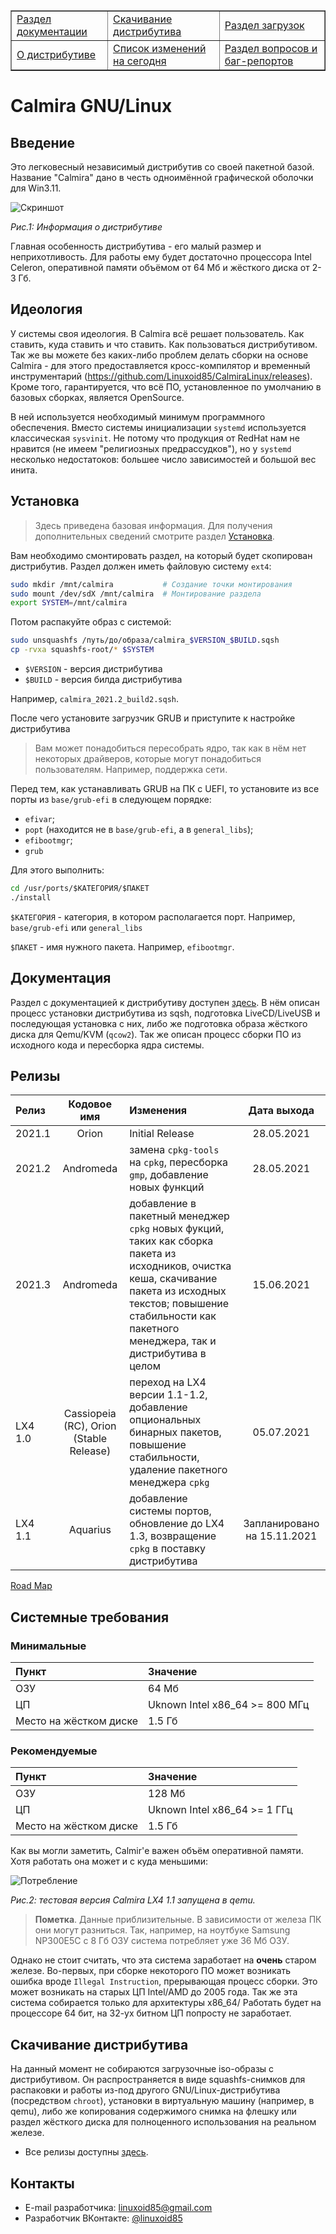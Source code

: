 <!-- Таблица для отображения на GitHub pages -->

<table border="1" cellpadding="5" width="100%">
	<tr>
		<td><a href="docs/index.html">Раздел документации</a></td>
		<td><a href="docs/installation/download.html">Скачивание дистрибутива</a></td>
		<td><a href="https://github.com/CalmiraLinux/CalmiraLinux/releases">Раздел загрузок</a></td>
	</tr>
	<tr>
		<td><a href="docs/about.html">О дистрибутиве</a></td>
		<td><a href="CHANGELOG.html">Список изменений на сегодня</a></td>
		<td><a href="https://github.com/CalmiraLinux/CalmiraLinux/issues">Раздел вопросов и баг-репортов</a></td>
	</tr>
</table>

# Calmira GNU/Linux

## Введение

Это легковесный независимый дистрибутив со своей пакетной базой.
Название "Calmira" дано в честь одноимённой графической оболочки для Win3.11.

![Скриншот](pic/screen.png)

*Рис.1: Информация о дистрибутиве*

Главная особенность дистрибутива - его малый размер и неприхотливость. Для работы ему будет достаточно процессора Intel Celeron, оперативной памяти объёмом от 64 Мб и жёсткого диска от 2-3 Гб.

## Идеология

У системы своя идеология. В Calmira всё решает пользователь. Как ставить, куда ставить и что ставить. Как пользоваться дистрибутивом. Так же вы можете без каких-либо проблем делать сборки на основе Calmira - для этого предоставляется кросс-компилятор и временный инструментарий (https://github.com/Linuxoid85/CalmiraLinux/releases). Кроме того, гарантируется, что всё ПО, установленное по умолчанию в базовых сборках, является OpenSource.

В ней используется необходимый минимум программного обеспечения. Вместо системы инициализации `systemd` используется классическая `sysvinit`. Не потому что продукция от RedHat нам не нравится (не имеем "религиозных предрассудков"), но у `systemd` несколько недостатоков: большее число зависимостей и большой вес инита.

## Установка

> Здесь приведена базовая информация. Для получения дополнительных сведений смотрите раздел [Установка](docs/installation/index.html).

Вам необходимо смонтировать раздел, на который будет скопирован дистрибутив. Раздел должен иметь файловую систему `ext4`:
```bash
sudo mkdir /mnt/calmira           # Создание точки монтирования
sudo mount /dev/sdX /mnt/calmira  # Монтирование раздела
export SYSTEM=/mnt/calmira
```

Потом распакуйте образ с системой:
```bash
sudo unsquashfs /путь/до/образа/calmira_$VERSION_$BUILD.sqsh
cp -rvxa squashfs-root/* $SYSTEM
```

* `$VERSION` - версия дистрибутива
* `$BUILD` - версия билда дистрибутива

Например, `calmira_2021.2_build2.sqsh`.

После чего установите загрузчик GRUB и приступите к настройке дистрибутива

> Вам может понадобиться пересобрать ядро, так как в нём нет некоторых драйверов, которые могут понадобиться пользователям. Например, поддержка сети.

Перед тем, как устанавливать GRUB на ПК с UEFI, то установите из все порты из `base/grub-efi` в следующем порядке:
* `efivar`;
* `popt` (находится не в `base/grub-efi`, а в `general_libs`);
* `efibootmgr`;
* `grub`

Для этого выполнить:

```bash
cd /usr/ports/$КАТЕГОРИЯ/$ПАКЕТ
./install
```

`$КАТЕГОРИЯ` - категория, в котором располагается порт. Например, `base/grub-efi` или `general_libs`

`$ПАКЕТ` - имя нужного пакета. Например, `efibootmgr`.

## Документация

Раздел с документацией к дистрибутиву доступен [здесь](docs/index.html). В нём описан процесс установки дистрибутива из sqsh, подготовка LiveCD/LiveUSB и последующая установка с них, либо же подготовка образа жёсткого диска для Qemu/KVM (`qcow2`). Так же описан процесс сборки ПО из исходного кода и пересборка ядра системы.

## Релизы

| Релиз  | Кодовое имя | Изменения | Дата выхода |
|:-------|:-----------:|:----------|:-----------:|
| 2021.1 | Orion       | Initial Release       | 28.05.2021  |
| 2021.2 | Andromeda   | замена `cpkg-tools` на `cpkg`, пересборка `gmp`, добавление новых функций | 28.05.2021 |
| 2021.3 | Andromeda   | добавление в пакетный менеджер `cpkg` новых фукций, таких как сборка пакета из исходников, очистка кеша, скачивание пакета из исходных текстов; повышение стабильности как пакетного менеджера, так и дистрибутива в целом | 15.06.2021 |
| LX4 1.0 | Cassiopeia (RC), Orion (Stable Release)  | переход на LX4 версии 1.1-1.2, добавление опциональных бинарных пакетов, повышение стабильности, удаление пакетного менеджера `cpkg` | 05.07.2021 |
| LX4 1.1 | Aquarius    | добавление системы портов, обновление до LX4 1.3, возвращение `cpkg` в поставку дистрибутива | Запланировано на 15.11.2021 |

[Road Map](ROADMAP.md)

## Системные требования

### Минимальные

| Пункт | Значение |
|:------|:---------|
| ОЗУ   | 64 Мб    |
| ЦП    | Uknown Intel x86_64 >= 800 МГц |
| Место на жёстком диске | 1.5 Гб |

### Рекомендуемые

| Пункт | Значение |
|:------|:---------|
| ОЗУ   | 128 Мб    |
| ЦП    | Uknown Intel x86_64 >= 1 ГГц |
| Место на жёстком диске | 1.5 Гб |

Как вы могли заметить, Calmir'е важен объём оперативной памяти. Хотя работать она может и с куда меньшими:

![Потребление](pic/calm_ram.png)

*Рис.2: тестовая версия Calmira LX4 1.1 запущена в qemu.*

> **Пометка**. Данные приблизительные. В зависимости от железа ПК они могут разниться. Так, например, на ноутбуке Samsung NP300E5C с 8 Гб ОЗУ система потребляет уже 36 Мб ОЗУ.

Однако не стоит считать, что эта система заработает на **очень** старом железе. Во-первых, при сборке некоторого ПО может возникать ошибка вроде `Illegal Instruction`, прерывающая процесс сборки. Это может возникать на старых ЦП Intel/AMD до 2005 года. Так же эта система собирается только для архитектуры x86_64/ Работать будет на процессоре 64 бит, на 32-ух битном ЦП попросту не заработает.

## Скачивание дистрибутива

На данный момент не собираются загрузочные iso-образы с дистрибутивом. Он распространяется в виде squashfs-снимков для распаковки и работы из-под другого GNU/Linux-дистрибутива (посредством `chroot`), установки в виртуальную машину (например, в qemu), либо же копирования содержимого снимка на флешку или раздел жёсткого диска для полноценного использования на реальном железе.

* Все релизы доступны [здесь](https://github.com/Linuxoid85/CalmiraLinux/releases).

## Контакты
* E-mail разработчика: <linuxoid85@gmail.com>
* Разработчик ВКонтакте: [@linuxoid85](https://vk.com/linuxoid85)
